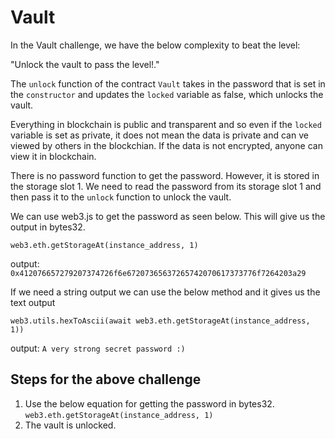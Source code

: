 
# Vault

In the Vault challenge, we have the below complexity to beat the level:

"Unlock the vault to pass the level!."

The `unlock` function of the contract `Vault` takes in the password that is set in the `constructor` and updates the `locked` variable as false, which unlocks the vault.

Everything in blockchain is public and transparent and so even if the `locked` variable is set as private, it does not mean the data is private and can ve viewed by others in the blockchian. If the data is not encrypted, anyone can view it in blockchain. 

There is no password function to get the password. However, it is stored in the storage slot 1. We need to read the password from its storage slot 1 and then pass it to the `unlock` function to unlock the vault. 

We can use web3.js to get the password as seen below. This will give us the output in bytes32. 

`web3.eth.getStorageAt(instance_address, 1)`

output: `0x412076657279207374726f6e67207365637265742070617373776f7264203a29`

If we need a string output we can use the below method and it gives us the text output

`web3.utils.hexToAscii(await web3.eth.getStorageAt(instance_address, 1))`

output: `A very strong secret password :)`

## Steps for the above challenge
1. Use the below equation for getting the password in bytes32.
    `web3.eth.getStorageAt(instance_address, 1)`
2. The vault is unlocked.
